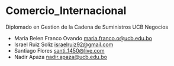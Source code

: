 # Comercio_Internacional
Diplomado en Gestion de la Cadena de Suministros UCB
Negocios

- Maria Belen Franco Ovando <maria.franco.o@ucb.edu.bo>
- Israel Ruiz Soliz <israelruiz92@gmail.com>
- Santiago Flores <santi_1450@live.com>
- Nadir Apaza <nadir.apaza@ucb.edu.bo>

